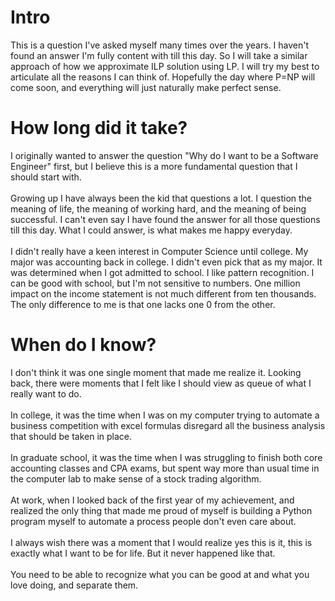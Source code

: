 # Intro

This is a question I\'ve asked myself many times over the years. I haven\'t found an answer I\'m fully content with till this day.
So I will take a similar approach of how we approximate ILP solution using LP. I will try my best to articulate all the reasons I can think of.
Hopefully the day where P=NP will come soon, and everything will just naturally make perfect sense.    

# How long did it take?

I originally wanted to answer the question "Why do I want to be a Software Engineer" first, but I believe this is a more fundamental question that I should start with.\
\
Growing up I have always been the kid that questions a lot. I question the meaning of life, the meaning of working hard, and the meaning of being successful. I can't even say I have found the answer for all those questions till this day. What I could answer, is what makes me happy everyday.\
\
I didn't really have a keen interest in Computer Science until college. My major was accounting back in college. I didn't even pick that as my major. It was determined when I got admitted to school.  I like pattern recognition. I can be good with school, but I'm not sensitive to numbers. One million impact on the income statement is not much different from ten thousands. The only difference to me is that one lacks one 0 from the other.

# When do I know?

I don't think it was one single moment that made me realize it. Looking back, there were moments that I felt like I should view as queue of what I really want to do.\
\
In college, it was the time when I was on my computer trying to automate a business competition with excel formulas disregard all the business analysis that should be taken in place.\
\
In graduate school, it was the time when I was struggling to finish both core accounting classes and CPA exams, but spent way more than usual time in the computer lab to make sense of a stock trading algorithm.\
\
At work, when I looked back of the first year of my achievement, and realized the only thing that made me proud of myself is building a Python program myself to automate a process people don't even care about.\
\
I always wish there was a moment that I would realize yes this is it, this is exactly what I want to be for life. But it never happened like that.\
\
You need to be able to recognize what you can be good at and what you love doing, and separate them. 